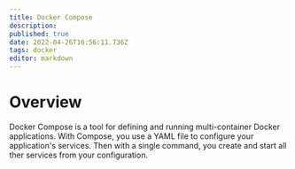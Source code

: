 ```yaml
---
title: Docker Compose
description: 
published: true
date: 2022-04-26T16:56:11.736Z
tags: docker
editor: markdown
---
```


# Overview
Docker Compose is a tool for defining and running multi-container Docker applications. With Compose, you use a YAML file to configure your application's services. Then with a single command, you create and start all ther services from your configuration.

